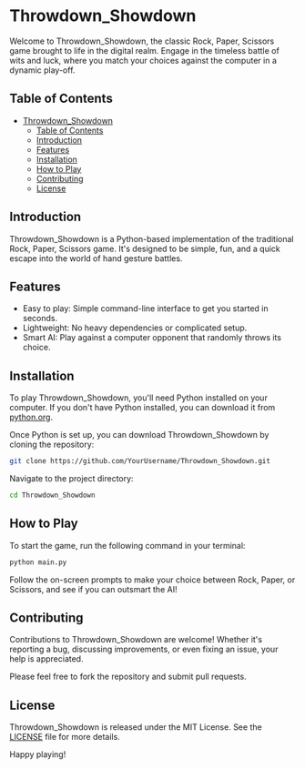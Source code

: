 # Throwdown_Showdown

Welcome to Throwdown_Showdown, the classic Rock, Paper, Scissors game brought to life in the digital realm. Engage in the timeless battle of wits and luck, where you match your choices against the computer in a dynamic play-off.

## Table of Contents

- [Throwdown_Showdown](#throwdown_showdown)
  - [Table of Contents](#table-of-contents)
  - [Introduction](#introduction)
  - [Features](#features)
  - [Installation](#installation)
  - [How to Play](#how-to-play)
  - [Contributing](#contributing)
  - [License](#license)

## Introduction

Throwdown_Showdown is a Python-based implementation of the traditional Rock, Paper, Scissors game. It's designed to be simple, fun, and a quick escape into the world of hand gesture battles.

## Features

- Easy to play: Simple command-line interface to get you started in seconds.
- Lightweight: No heavy dependencies or complicated setup.
- Smart AI: Play against a computer opponent that randomly throws its choice.

## Installation

To play Throwdown_Showdown, you'll need Python installed on your computer. If you don't have Python installed, you can download it from [python.org](https://www.python.org/downloads/).

Once Python is set up, you can download Throwdown_Showdown by cloning the repository:

```bash
git clone https://github.com/YourUsername/Throwdown_Showdown.git
```

Navigate to the project directory:

```bash
cd Throwdown_Showdown
```

## How to Play

To start the game, run the following command in your terminal:

```bash
python main.py
```

Follow the on-screen prompts to make your choice between Rock, Paper, or Scissors, and see if you can outsmart the AI!

## Contributing

Contributions to Throwdown_Showdown are welcome! Whether it's reporting a bug, discussing improvements, or even fixing an issue, your help is appreciated.

Please feel free to fork the repository and submit pull requests.

## License

Throwdown_Showdown is released under the MIT License. See the [LICENSE](LICENSE) file for more details.

Happy playing!
